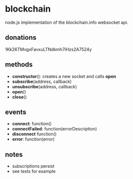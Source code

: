 blockchain
=====

node.js implementation of the blockchain.info websocket api.

donations
-----

1Kk26TMvgxFavxuLTNdkmh7iHzs2A7524y

methods
-----

- **constructor**(): creates a new socket and calls **open**
- **subscribe**(address, callback)
- **unsubscribe**(address, callback)
- **open**()
- **close**()

events
-----

- **connect**: function()
- **connectFailed**: function(errorDescription)
- **disconnect** function()
- **error**: function(error)

notes
-----

- subscriptions persist
- see tests for example
